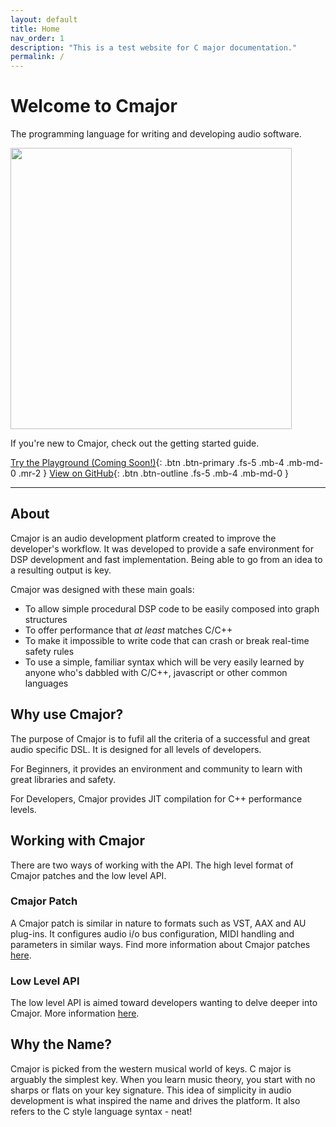 ```yaml
---
layout: default
title: Home
nav_order: 1
description: "This is a test website for C major documentation."
permalink: /
---
```


# Welcome to Cmajor

The programming language for writing and developing audio software.

<img src="https://haz-test.github.io/docs/docs/Assets/Cmajor-Word-Logo.png" width="450">

If you're new to Cmajor, check out the getting started guide.

[Try the Playground (Coming Soon!)](){: .btn .btn-primary .fs-5 .mb-4 .mb-md-0 .mr-2 } [View on GitHub](https://github.com/SoundStacks/cmajor){: .btn .btn-outline .fs-5 .mb-4 .mb-md-0 }

-------------------------------------------------------------------------------

## About

Cmajor is an audio development platform created to improve the developer's workflow. It was developed to provide a safe environment for DSP development and fast implementation. Being able to go from an idea to a resulting output is key.

Cmajor was designed with these main goals:

- To allow simple procedural DSP code to be easily composed into graph structures
- To offer performance that *at least* matches C/C++
- To make it impossible to write code that can crash or break real-time safety rules
- To use a simple, familiar syntax which will be very easily learned by anyone who's dabbled with C/C++, javascript or other common languages

## Why use Cmajor?

The purpose of Cmajor is to fufil all the criteria of a successful and great audio specific DSL. It is designed for all levels of developers.

For Beginners, it provides an environment and community to learn with great libraries and safety.

For Developers, Cmajor provides JIT compilation for C++ performance levels.

## Working with Cmajor

There are two ways of working with the API. The high level format of Cmajor patches and the low level API.

### Cmajor Patch

A Cmajor patch is similar in nature to formats such as VST, AAX and AU plug-ins. It configures audio i/o bus configuration, MIDI handling and parameters in similar ways. Find more information about Cmajor patches [here](https://haz-test.github.io/docs/docs/GettingStarted#processors-and-graphs).

### Low Level API

The low level API is aimed toward developers wanting to delve deeper into Cmajor. More information [here]().

## Why the Name?

Cmajor is picked from the western musical world of keys. C major is arguably the simplest key. When you learn music theory, you start with no sharps or flats on your key signature. This idea of simplicity in audio development is what inspired the name and drives the platform. It also refers to the C style language syntax - neat!
